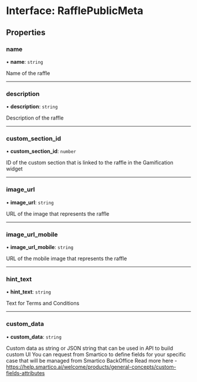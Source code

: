 # Interface: RafflePublicMeta

## Properties

### name

• **name**: `string`

Name of the raffle

___

### description

• **description**: `string`

Description of the raffle

___

### custom\_section\_id

• **custom\_section\_id**: `number`

ID of the custom section that is linked to the raffle in the Gamification widget

___

### image\_url

• **image\_url**: `string`

URL of the image that represents the raffle

___

### image\_url\_mobile

• **image\_url\_mobile**: `string`

URL of the mobile image that represents the raffle

___

### hint\_text

• **hint\_text**: `string`

Text for Terms and Conditions

___

### custom\_data

• **custom\_data**: `string`

Custom data as string or JSON string that can be used in API to build custom UI
You can request from Smartico to define fields for your specific case that will be managed from Smartico BackOffice
Read more here - https://help.smartico.ai/welcome/products/general-concepts/custom-fields-attributes
